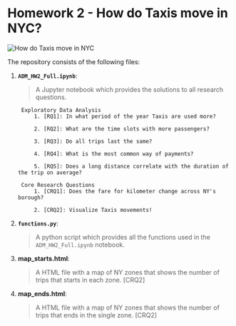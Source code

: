 # Homework 2 - How do Taxis move in NYC?
![How do Taxis move in NYC](https://secure.i.telegraph.co.uk/multimedia/archive/03031/taxi_3031331b.jpg )

The repository consists of the following files:
1. __`ADM_HW2_Full.ipynb`__: 
	> A Jupyter notebook which provides the solutions to all research questions. 
	
		Exploratory Data Analysis
			1. [RQ1]: In what period of the year Taxis are used more?  
			
			2. [RQ2]: What are the time slots with more passengers?  

			3. [RQ3]: Do all trips last the same?

			4. [RQ4]: What is the most common way of payments?  

			5. [RQ5]: Does a long distance correlate with the duration of the trip on average?  

		Core Research Questions 
			1. [CRQ1]: Does the fare for kilometer change across NY's borough?  
			
			2. [CRQ2]: Visualize Taxis movements!
2. __`functions.py`__:
	> A python script which provides all the functions used in the `ADM_HW2_Full.ipynb` notebook.

3. __map_starts.html__:
	> A HTML file with a map of NY zones that shows the number of trips that starts in each zone. [CRQ2] 
	
4. __map_ends.html__:
	> A HTML file with a map of NY zones that shows the number of trips that ends in the single zone. [CRQ2]  
